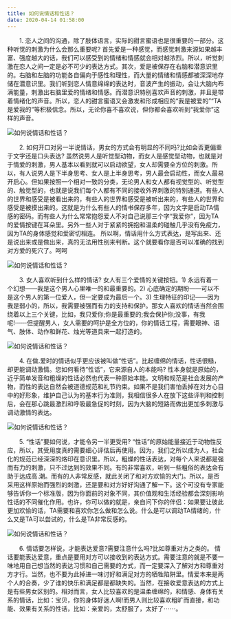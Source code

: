 ```yaml
---
title: 如何说情话和性话？
date: 2020-04-14 01:58:00
---
```




　　1\. 恋人之间的沟通，除了肢体语言，实际的甜言蜜语也是很重要的一部分。这种听觉的刺激为什么会那么重要呢? 首先爱是一种感觉，而感觉刺激来源如果越丰富、强度越大的话，我们可以感受到的情绪和情感就会相对越浓烈。所以，听觉刺激在恋人之间一定是必不可少的表达方式。其次，爱是被保存在右脑和潜意识里的。右脑和左脑的功能各自偏向于感性和理性，而大量的情绪和情感都被深深地存储在潜意识里。我们听到恋人情意绵绵的表达时，音波产生的振动，会让大脑内布满能量，刺激出右脑里爱的情绪和情感。而潜意识特别喜欢声音的刺激，并且是带着情绪化的声音。所以，恋人的甜言蜜语又会激发和形成相应的“我是被爱的”“TA是爱我的”等积极信念。所以，无论你喜不喜欢说，但你都会喜欢听到“我爱你”这样的声音。

![如何说情话和性话？](/img/3f12aa73e0447198674ac2feee24610b.jpg)

　　2\. 如何开口对另一半说情话，男女的方式会有明显的不同吗?比如会否更偏重于文字还是口头表达? 虽然说男人是听觉型动物，而女人是感觉型动物，也就是对于情爱的刺激，男人基本以看到就可以启动欲望，女人却需要全方位的刺激。所以，有人说男人是下半身思考、女人是上半身思考，男人最会启动性，而女人最易开启心。但如果按照一个相对一致的分类，无论男人和女人都有视觉型的、听觉型的、触觉型的，也就是说我们每个人都有不同的接收外界刺激的特别通道。有些人的世界和感受是被看出来的，有些人的世界和感受是被听出来的，有些人的世界和感受是被摸出来的。这就是为什么有些人的情书保存多年，因为文字是启动TA情感的密码。而有些人为什么常常抱怨爱人不对自己说那三个字“我爱你”，因为TA的爱情按键在耳朵里。另外一些人对于紧紧的拥抱和温柔的碰触几乎没有免疫力，因为TA的身体感觉和爱密切相连。 所以啊，情话用什么方式表达，是写出来、还是说出来或是做出来，真的无法用性别来判断。这个就要看你是否可以准确的找到对方爱的死穴了。呵呵

![如何说情话和性话？](/img/a4c335dbc72d0502e902e39d32a8cc66.jpg)

　　3\. 女人喜欢听到什么样的情话? 女人有三个爱情的关键按钮。1) 永远有着一个幻想——我是这个男人心里唯一的和最重要的。2) 心底确定的期盼——可以不是这个男人的第一位爱人，但一定要成为最后一个。3) 生理特征的印记——因为我是弱小的，所以，我需要被强而有力的支持和保护。那女人喜欢的情话当然会围绕着以上三个关键，比如，我只爱你;你是最重要的;我会保护你;没事，有我呢!⋯⋯但提醒男人，女人需要的呵护是全方位的，你的情话工程，需要眼神、语气、肢体、动作和鲜花、烛光等道具来一起打造的。

![如何说情话和性话？](/img/d424e3cda2f43b4820a836f917bb36fe.jpg)

　　4\. 在做.爱时的情话似乎更应该被叫做“性话”。比起缠绵的情话，性话很糙，却更能调动激情。您如何看待“性话”，它来源自人的本能吗? 性本身就是原始的，近乎简单发音和粗燥的性话必然也代表一种原始本能。文明和规范是社会发展的产物，而性的表达自然会被道德规范和礼节约束。如果不是我们害怕丢掉在对方心目中的好形象，维护自己认为的基本行为准则，我相信很多人在放下这些评判和控制后，会在那心跳最激烈和呼吸最急促的时刻，因为大脑的短路而做出更加多刺激与调动激情的表达。

![如何说情话和性话？](/img/ec2ae4a9e5be2161f192e3d3da6744df.jpg)

　　5\. “性话”要如何说，才能令另一半更受用? “性话”的原始能量接近于动物性反应，所以，其受用度真的需要细心评估后再使用。因为，我们之所以成为人，社会化的规范已经深深的烙印在意识里。所以，粗燥的性话表达，对每个人来说都是强而有力的刺激，只不过达到的效果不同。有的非常喜欢，听到一些粗俗的表达会有助于达成高.潮。而有的人非常反感，就此关闭了和对方欢愉的大门。所以，是否采用这样原始而强烈的刺激，还是要和对方好好沟通了解一下。这个可没有专家能够告诉你一个标准版，因为你面前的对象不同，其价值观和生活经验都会深刻影响性话的不同催化作用。也许，你可以做的就是，亲自问下你的伴侣：如果要让彼此更加欢愉的话，TA需要和喜欢你怎么做和怎么说。什么是可以调动TA情绪的，什么又是TA可以尝试的，什么是TA非常反感的。

![如何说情话和性话？](/img/3cd47d449959feec8d0623efda860061.jpg)

　　6\. 情话要怎样说，才能表达爱意?需要注意什么吗?比如尊重对方之类的。 情话要能表达爱意，重点是要用对方可以接收到的表达方式。需要注意的就是不要一味地用自己想当然的表达习惯和自己需要的方式，而一定要深入了解对方和尊重对方才行。当然，也不要为此掉进一味讨好和满足对方的牺牲陷阱里。情爱本来是两个人的合奏，少了谁的快乐和满足都是都缺失的。当然，在接收爱意表达的方式上是有些男女区别的。相对而言，女人比较喜欢的是温柔缠绵的，和情感、身体有关系的情话，比如：宝贝，你的身体好迷人啊!而男人则比较喜欢粗旷而直接，和功能、效果有关系的性话，比如：亲爱的，太舒服了，太好了⋯⋯。